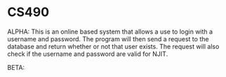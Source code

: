 # CS490
ALPHA:
This is an online based system that allows a use to login with a username and password. The program will then send a request to the database and return whether or not that user exists. The request will also check if the username and password are valid for NJIT.

BETA:
